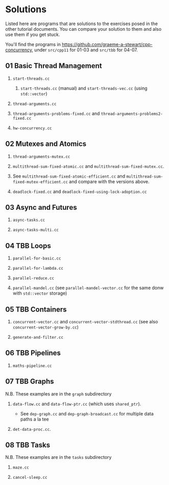 # Solutions

Listed here are programs that are solutions to the exercises posed in the other tutorial documents. You can compare your solution to them and also use them if you get stuck.

You'll find the programs in https://github.com/graeme-a-stewart/cpp-concurrency, under `src/cpp11` for 01-03 and `src/tbb` for 04-07.

## 01 Basic Thread Management

1. `start-threads.cc`
    1. `start-threads.cc` (manual) and `start-threads-vec.cc` (using
       `std::vector`)

2. `thread-arguments.cc`

3. `thread-arguments-problems-fixed.cc` and
   `thread-arguments-problems2-fixed.cc`

4. `hw-concurrency.cc`

## 02 Mutexes and Atomics

1. `thread-arguments-mutex.cc`

2. `multithread-sum-fixed-atomic.cc` and 
   `multithread-sum-fixed-mutex.cc`. 

3. See `multithread-sum-fixed-atomic-efficient.cc` and
   `multithread-sum-fixed-mutex-efficient.cc` and compare with the
   versions above.
   
4. `deadlock-fixed.cc` and
   `deadlock-fixed-using-lock-adoption.cc`

## 03 Async and Futures

1. `async-tasks.cc`

2. `async-tasks-multi.cc`


## 04 TBB Loops

1. `parallel-for-basic.cc`

2. `parallel-for-lambda.cc`

3. `parallel-reduce.cc`

4. `parallel-mandel.cc` (see `parallel-mandel-vector.cc` for the same donw with `std::vector` storage)

## 05 TBB Containers

1. `concurrent-vector.cc` and `concurrent-vector-stdthread.cc` (see also `concurrent-vector-grow-by.cc`)

2. `generate-and-filter.cc`

## 06 TBB Pipelines

1. `maths-pipeline.cc`

## 07 TBB Graphs

N.B. These examples are in the `graph` subdirectory

1. `data-flow.cc` and `data-flow-ptr.cc` (which uses `shared_ptr`).

    * See `dep-graph.cc` and `dep-graph-broadcast.cc` for multiple data paths a la tee

2. `det-data-proc.cc`.

## 08 TBB Tasks

N.B. These examples are in the `tasks` subdirectory

1. `maze.cc`

2. `cancel-sleep.cc`

